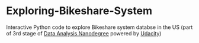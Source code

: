 # Exploring-Bikeshare-System

Interactive Python code to explore Bikeshare system databse in the US
(part of 3rd stage of [Data Analysis Nanodegree](https://egfwd.com/specializtion/data-analysis-professional/) powered by [Udacity](https://www.udacity.com/))


